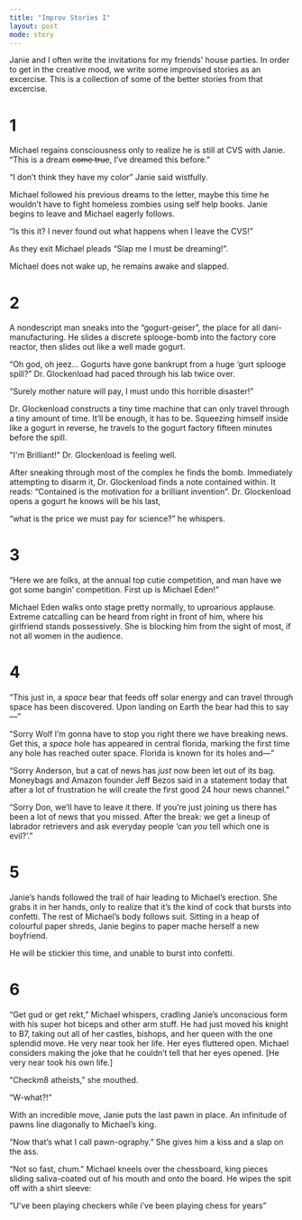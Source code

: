 ```yaml
---
title: "Improv Stories I"
layout: post
mode: story
---
```


Janie and I often write the invitations for my friends' house parties.
In order to get in the creative mood, we write some improvised stories
as an excercise. This is a collection of some of the better stories from
that excercise.

# 1

Michael regains consciousness only to realize he is still at CVS with
Janie.
“This is a dream ~~come true~~, I’ve dreamed this before.”

“I don’t think they have my color” Janie said wistfully.

Michael followed his previous dreams to the letter, maybe this time
he wouldn’t have to fight homeless zombies using self help books.
Janie begins to leave and Michael eagerly follows.

“Is this it? I never found out what happens when I leave the CVS!”

As they exit Michael pleads “Slap me I must be dreaming!”.

Michael does not wake up, he remains awake and slapped.

# 2

A nondescript man sneaks into the “gogurt-geiser”, the place for all
dani-manufacturing. He slides a discrete splooge-bomb into the
factory core reactor, then slides out like a well made gogurt.

“Oh god, oh jeez... Gogurts have gone bankrupt from a huge ‘gurt
splooge spill?” Dr. Glockenload had paced through his lab twice over.

“Surely mother nature will pay, I must undo this horrible disaster!”

Dr. Glockenload constructs a tiny time machine that can only travel
through a tiny amount of time. It’ll be enough, it has to be.
Squeezing himself inside like a gogurt in reverse, he travels to the
gogurt factory fifteen minutes before the spill.

"I'm Brilliant!" Dr. Glockenload is feeling well.

After sneaking through most of the complex he finds the bomb.
Immediately attempting to disarm it, Dr. Glockenload finds a note
contained within. It reads: “Contained is the motivation for a brilliant invention”.
Dr. Glockenload opens a gogurt he knows will be his last,

“what is the price we must pay for science?” he whispers.

# 3

“Here we are folks, at the annual top cutie competition, and man have
we got some bangin’ competition. First up is Michael Eden!”

Michael Eden walks onto stage pretty normally, to uproarious
applause. Extreme catcalling can be heard from right in front of him,
where his girlfriend stands possessively. She is blocking him from
the sight of most, if not all women in the audience.

# 4

“This just in, a _space_ bear that feeds off solar energy and can
travel through space has been discovered. Upon landing on Earth the
bear had this to say—”

“Sorry Wolf I’m gonna have to stop you right there we have breaking
news. Get this, a _space_ hole has appeared in central florida, marking
the first time any hole has reached outer space. Florida is known for
its holes and—”

“Sorry Anderson, but a cat of news has _just_ now been let out of its
bag. Moneybags and Amazon founder Jeff Bezos said in a statement
today that after a lot of frustration he will create the first good
24 hour news channel.”

“Sorry Don, we’ll have to leave it there. If you’re just joining us
there has been a lot of news that you missed. After the break: we get
a lineup of labrador retrievers and ask everyday people ‘can _you_ tell
which one is evil?’.”

# 5

Janie’s hands followed the trail of hair leading to Michael’s
erection. She grabs it in her hands, only to realize that it’s the
kind of cock that bursts into confetti. The rest of Michael’s body
follows suit.
Sitting in a heap of colourful paper shreds, Janie begins to paper
mache herself a new boyfriend.

He will be stickier this time, and unable to burst into confetti.

# 6

“Get gud or get rekt,” Michael whispers, cradling Janie’s unconscious
form with his super hot biceps and other arm stuff. He had just moved
his knight to B7, taking out all of her castles, bishops, and her
queen with the one splendid move. He very near took her life.
Her eyes fluttered open. Michael considers making the joke that he
couldn’t tell that her eyes opened. [He very near took his own life.]

“Checkm8 atheists,” she mouthed.

“W-what?!”

With an incredible move, Janie puts the last pawn in place. An
infinitude of pawns line diagonally to Michael’s king.

“Now that’s what I call pawn-ography.” She gives him a kiss and a slap on the ass.

“Not so fast, chum." Michael kneels over the chessboard,
king pieces sliding saliva-coated out of his mouth and onto the board.
He wipes the spit off with a shirt sleeve:

“U’ve been playing checkers while i’ve been playing chess for years”
